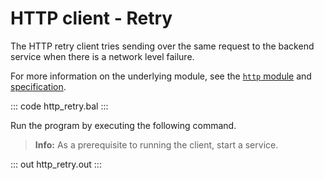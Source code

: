 # HTTP client - Retry

The HTTP retry client tries sending over the same request to the backend service when there is a network level failure.

For more information on the underlying module, see the [`http` module](https://lib.ballerina.io/ballerina/http/latest/) and [specification](https://ballerina.io/spec/http/#2414-retry).

::: code http_retry.bal :::

Run the program by executing the following command.

>**Info:** As a prerequisite to running the client, start a service.

::: out http_retry.out :::
